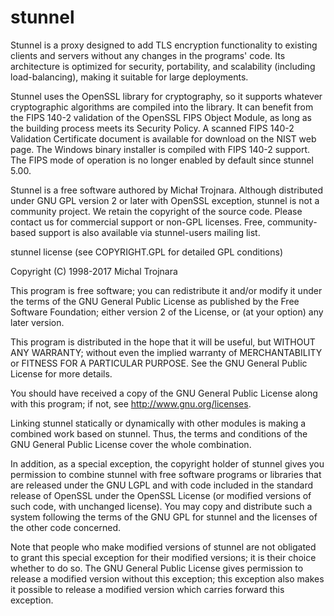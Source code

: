 # stunnel
Stunnel is a proxy designed to add TLS encryption functionality to existing clients and servers without any changes in the programs' code. Its architecture is optimized for security, portability, and scalability (including load-balancing), making it suitable for large deployments.

Stunnel uses the OpenSSL library for cryptography, so it supports whatever cryptographic algorithms are compiled into the library. It can benefit from the FIPS 140-2 validation of the OpenSSL FIPS Object Module, as long as the building process meets its Security Policy. A scanned FIPS 140-2 Validation Certificate document is available for download on the NIST web page. The Windows binary installer is compiled with FIPS 140-2 support. The FIPS mode of operation is no longer enabled by default since stunnel 5.00.

Stunnel is a free software authored by Michał Trojnara. Although distributed under GNU GPL version 2 or later with OpenSSL exception, stunnel is not a community project. We retain the copyright of the source code. Please contact us for commercial support or non-GPL licenses. Free, community-based support is also available via stunnel-users mailing list.

stunnel license (see COPYRIGHT.GPL for detailed GPL conditions)

Copyright (C) 1998-2017 Michal Trojnara

This program is free software; you can redistribute it and/or modify it under the terms of the GNU General Public License as published by the Free Software Foundation; either version 2 of the License, or (at your option) any later version.

This program is distributed in the hope that it will be useful, but WITHOUT ANY WARRANTY; without even the implied warranty of MERCHANTABILITY or FITNESS FOR A PARTICULAR PURPOSE. See the GNU General Public License for more details.

You should have received a copy of the GNU General Public License along with this program; if not, see <http://www.gnu.org/licenses>.

Linking stunnel statically or dynamically with other modules is making a combined work based on stunnel. Thus, the terms and conditions of the GNU General Public License cover the whole combination.

In addition, as a special exception, the copyright holder of stunnel gives you permission to combine stunnel with free software programs or libraries that are released under the GNU LGPL and with code included in the standard release of OpenSSL under the OpenSSL License (or modified versions of such code, with unchanged license). You may copy and distribute such a system following the terms of the GNU GPL for stunnel and the licenses of the other code concerned.

Note that people who make modified versions of stunnel are not obligated to grant this special exception for their modified versions; it is their choice whether to do so. The GNU General Public License gives permission to release a modified version without this exception; this exception also makes it possible to release a modified version which carries forward this exception.